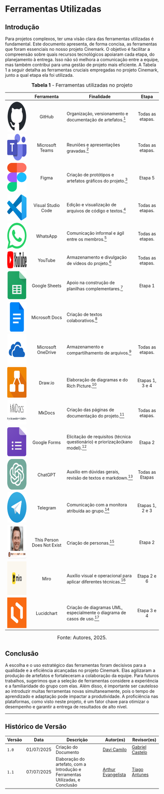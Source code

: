 # Ferramentas Utilizadas

## Introdução

Para projetos complexos, ter uma visão clara das ferramentas utilizadas é fundamental. Este documento apresenta, de forma concisa, as ferramentas que foram essenciais no nosso projeto Cinemark. O objetivo é facilitar a compreensão sobre quais recursos tecnológicos apoiaram cada etapa, do planejamento à entrega. Isso não só melhora a comunicação entre a equipe, mas também contribui para uma gestão de projeto mais eficiente. A Tabela 1 a seguir detalha as ferramentas cruciais empregadas no projeto Cinemark, junto a qual etapa ela foi utilizada.

<font size="3"><p style="text-align: center"><b>Tabela 1</b> - Ferramentas utilizadas no projeto</p></font>

|                                                                                                                           |         Ferramenta         |                              Finalidade                              |Etapa | 
| :-----------------------------------------------------------------------------------------------------------------------: | :------------------------: | --- |:------------------------------------------------------------------: |
| <img src="https://github.com/Requisitos-de-Software/2025.1-Cinemark/raw/main/docs/assets/ferramentas/github.png" style="height:100px;width:100px"> | GitHub | Organização, versionamento e documentação de artefatos.<a id="anchor_1" href="#FRM1"><sup>1</sup></a> | Todas as etapas.|
| <img src="https://github.com/Requisitos-de-Software/2025.1-Cinemark/raw/main/docs/assets/ferramentas/teams.png" style="height:87px;width:100px"> | Microsoft Teams | Reuniões e apresentações gravadas.<a id="anchor_2" href="#FRM2"><sup>2</sup></a> |Todas as etapas.|
| <img src="https://github.com/Requisitos-de-Software/2025.1-Cinemark/raw/main/docs/assets/ferramentas/figma.png" style="height:94px;width:63px"> | Figma | Criação de protótipos e artefatos gráficos do projeto.<a id="anchor_3" href="#FRM3"><sup>3</sup></a> |Etapa 5|
| <img src="https://github.com/Requisitos-de-Software/2025.1-Cinemark/raw/main/docs/assets/ferramentas/vscode.png" style="height:85px;width:85px"> | Visual Studio Code | Edição e visualização de arquivos de código e textos.<a id="anchor_4" href="#FRM4"><sup>4</sup></a> |Todas as etapas.|
| <img src="https://github.com/Requisitos-de-Software/2025.1-Cinemark/raw/main/docs/assets/ferramentas/whatsapp.png" style="height:85px;width:85px"> | WhatsApp | Comunicação informal e ágil entre os membros.<a id="anchor_5" href="#FRM5"><sup>5</sup></a> |Todas as etapas.|Todas as etapas.|
| <img src="https://github.com/Requisitos-de-Software/2025.1-Cinemark/raw/main/docs/assets/ferramentas/youtube.png" style="height:56px;width:250px"> | YouTube | Armazenamento e divulgação de vídeos do projeto.<a id="anchor_6" href="#FRM6"><sup>6</sup></a> |Todas as etapas.|
| <img src="https://github.com/Requisitos-de-Software/2025.1-Cinemark/raw/main/docs/assets/ferramentas/gsheets.png" style="height:94px;width:72px"> | Google Sheets | Apoio na construção de planilhas complementares.<a id="anchor_7" href="#FRM7"><sup>7</sup></a> |Etapa 1|
| <img src="https://github.com/Requisitos-de-Software/2025.1-Cinemark/raw/main/docs/assets/ferramentas/gdocs.png" style="height:96px;width:96px"> | Microsoft Docs | Criação de textos colaborativos.<a id="anchor_8" href="#FRM8"><sup>8</sup></a> |
| <img src="https://github.com/Requisitos-de-Software/2025.1-Cinemark/raw/main/docs/assets/ferramentas/onedrive2.png" style="height:100px;width:100px"> | Microsoft OneDrive | Armazenamento e compartilhamento de arquivos.<a id="anchor_9" href="#FRM9"><sup>9</sup></a> |Todas as etapas.|
| <img src="https://github.com/Requisitos-de-Software/2025.1-Cinemark/raw/main/docs/assets/ferramentas/drawio.png" style="height:100px;width:100px"> | Draw.io | Elaboração de diagramas e do Rich Picture.<a id="anchor_10" href="#FRM10"><sup>10</sup></a> |Etapas 1, 3 e 4|
| <img src="https://github.com/Requisitos-de-Software/2025.1-Cinemark/raw/main/docs/assets/ferramentas/mkdocs.png" style="height:80px;width:180px"> | MkDocs | Criação das páginas de documentação do projeto.<a id="anchor_11" href="#FRM11"><sup>11</sup></a> |Todas as etapas.|
| <img src="https://github.com/Requisitos-de-Software/2025.1-Cinemark/raw/main/docs/assets/ferramentas/googleforms.png" style="height:96px;width:72px"> | Google Forms | Elicitação de requisitos (técnica questionário) e priorização(kano model).<a id="anchor_12" href="#FRM12"><sup>12</sup></a> |Etapa 2|
| <img src="https://github.com/Requisitos-de-Software/2025.1-Cinemark/raw/main/docs/assets/ferramentas/chatgpt.png" style="height:100px;width:100px"> | ChatGPT | Auxílio em dúvidas gerais, revisão de textos e markdown.<a id="anchor_13" href="#FRM13"><sup>13</sup></a> |Todas as Etapas|
| <img src="https://github.com/Requisitos-de-Software/2025.1-Cinemark/raw/main/docs/assets/ferramentas/telegram.png" style="height:100px;width:100px"> | Telegram | Comunicação com a monitora atribuída ao grupo.<a id="anchor_14" href="#FRM14"><sup>14</sup></a> |Etapas 1, 2 e 3|
| <img src="https://github.com/Requisitos-de-Software/2025.1-Cinemark/raw/main/docs/assets/ferramentas/thispersonnotexist.png" style="height:110px;width:120px"> | This Person Does Not Exist | Criação de personas.<a id="anchor_15" href="#FRM15"><sup>15</sup></a> |Etapa 2|
| <img src="https://github.com/Requisitos-de-Software/2025.1-Cinemark/raw/main/docs/assets/ferramentas/miro.png" style="height:110px;width:120px"> | Miro | Auxílio visual e operacional para aplicar diferentes técnicas.<a id="anchor_16" href="#FRM16"><sup>16</sup></a> |Etapa 2 e 6|
| <img src="https://github.com/Requisitos-de-Software/2025.1-Cinemark/raw/main/docs/assets/ferramentas/lucidchart.png" style="height:100px;width:100px"> | Lucidchart | Criação de diagramas UML, especialmente o diagrama de casos de uso.<a id="anchor_17" href="#FRM17"><sup>17</sup></a> |Etapa 3 e 4|

<font size="3"><p align="center">Fonte: Autores, 2025.</p></font>

## Conclusão

A escolha e o uso estratégico das ferramentas foram decisivos para a qualidade e a eficiência alcançadas no projeto Cinemark. Elas agilizaram a produção de artefatos e fortaleceram a colaboração da equipe. Para futuros trabalhos, sugerimos que a seleção de ferramentas considere a experiência e a familiaridade do grupo com elas. Além disso, é importante ser cauteloso ao introduzir muitas ferramentas novas simultaneamente, pois o tempo de aprendizado e adaptação pode impactar a produtividade. A proficiência nas plataformas, como visto neste projeto, é um fator chave para otimizar o desempenho e garantir a entrega de resultados de alto nível.

---
## Histórico de Versão

| Versão | Data          | Descrição                          | Autor(es)     |  Revisor(es)  |
| ------ | ------------- | ---------------------------------- | ------------- | ------------- |
| `1.0`  |  01/07/2025 |  Criação do Documento | [Davi Camilo](https://github.com/Davicamilo23)  | [Gabriel Castelo](https://github.com/GabrielCastelo-31) |
| `1.1`  |  07/07/2025 | Elaboração do artefato, com a Introdução e Ferramentas Utilizadas, e Conclusão | [Arthur Evangelista](https://github.com/arthurevg)  | [Tiago Antunes](https://github.com/Tiagobalieiro) |